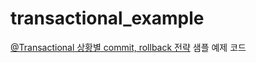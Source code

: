 # transactional_example

[@Transactional 상황별 commit, rollback 전략](https://velog.io/@eastperson/Transactional-%EC%83%81%ED%99%A9%EB%B3%84-commit-rollback-%EC%A0%84%EB%9E%B5) 샘플 예제 코드

